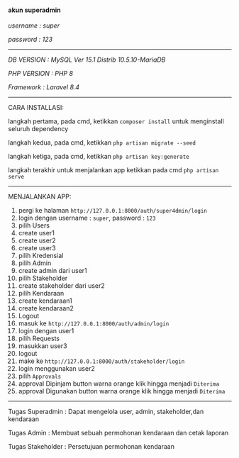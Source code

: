 #### akun superadmin

*username : super*

*password : 123*

---

*DB VERSION : MySQL Ver 15.1 Distrib 10.5.10-MariaDB*

*PHP VERSION : PHP 8*

*Framework : Laravel 8.4*

---

CARA INSTALLASI:

langkah pertama, pada cmd, ketikkan `composer install` untuk menginstall seluruh dependency

langkah kedua, pada cmd, ketikkan `php artisan migrate --seed`

langkah ketiga, pada cmd, ketikkan `php artisan key:generate`

langkah terakhir untuk menjalankan app ketikkan pada cmd `php artisan serve`

---

MENJALANKAN APP:
1. pergi ke halaman `http://127.0.0.1:8000/auth/super4dmin/login`
2. login dengan username : `super`, password : `123` 
3. pilih Users
4. create user1
5. create user2
6. create user3
7. pilih Kredensial
8. pilih Admin
9. create admin dari user1
10. pilih Stakeholder
11. create stakeholder dari user2
12. pilih Kendaraan
13. create kendaraan1
14. create kendaraan2
15. Logout
16. masuk ke `http://127.0.0.1:8000/auth/admin/login`
17. login dengan user1
18. pilih Requests
19. masukkan user3
20. logout
21. make ke `http://127.0.0.1:8000/auth/stakeholder/login`
22. login menggunakan user2
23. pilih `Approvals`
24. approval Dipinjam button warna orange klik hingga menjadi `Diterima`
25. approval Digunakan button warna orange klik hingga menjadi `Diterima`

---

Tugas Superadmin :
Dapat mengelola user, admin, stakeholder,dan kendaraan

Tugas Admin :
Membuat sebuah permohonan kendaraan dan cetak laporan

Tugas Stakeholder :
Persetujuan permohonan kendaraan